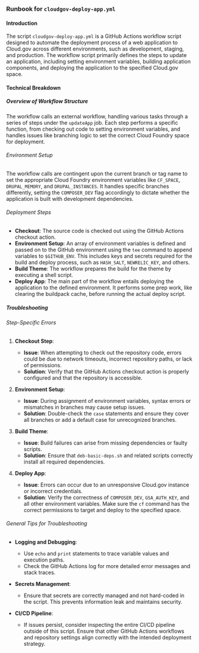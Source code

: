 ### Runbook for `cloudgov-deploy-app.yml`

#### Introduction
 The script `cloudgov-deploy-app.yml` is a GitHub Actions workflow script designed to automate the deployment process of a web application to Cloud.gov across different environments, such as development, staging, and production. The workflow script primarily defines the steps to update an application, including setting environment variables, building application components, and deploying the application to the specified Cloud.gov space.

#### Technical Breakdown

##### Overview of Workflow Structure
The workflow calls an external workflow, handling various tasks through a series of steps under the `updateApp` job. Each step performs a specific function, from checking out code to setting environment variables, and handles issues like branching logic to set the correct Cloud Foundry space for deployment.

###### Environment Setup
The workflow calls are contingent upon the current branch or tag name to set the appropriate Cloud Foundry environment variables like `CF_SPACE`, `DRUPAL_MEMORY`, and `DRUPAL_INSTANCES`. It handles specific branches differently, setting the `COMPOSER_DEV` flag accordingly to dictate whether the application is built with development dependencies.

###### Deployment Steps
- **Checkout**: The source code is checked out using the GitHub Actions checkout action.
- **Environment Setup**: An array of environment variables is defined and passed on to the GitHub environment using the `tee` command to append variables to `$GITHUB_ENV`. This includes keys and secrets required for the build and deploy process, such as `HASH_SALT`, `NEWRELIC_KEY`, and others.
- **Build Theme**: The workflow prepares the build for the theme by executing a shell script.
- **Deploy App**: The main part of the workflow entails deploying the application to the defined environment. It performs some prep work, like clearing the buildpack cache, before running the actual deploy script.

##### Troubleshooting

###### Step-Specific Errors

1. **Checkout Step**:
   - **Issue**: When attempting to check out the repository code, errors could be due to network timeouts, incorrect repository paths, or lack of permissions.
   - **Solution**: Verify that the GitHub Actions checkout action is properly configured and that the repository is accessible.

2. **Environment Setup**:
   - **Issue**: During assignment of environment variables, syntax errors or mismatches in branches may cause setup issues.
   - **Solution**: Double-check the `case` statements and ensure they cover all branches or add a default case for unrecognized branches.

3. **Build Theme**:
   - **Issue**: Build failures can arise from missing dependencies or faulty scripts.
   - **Solution**: Ensure that `deb-basic-deps.sh` and related scripts correctly install all required dependencies.
   
4. **Deploy App**:
   - **Issue**: Errors can occur due to an unresponsive Cloud.gov instance or incorrect credentials.
   - **Solution**: Verify the correctness of `COMPOSER_DEV`, `GSA_AUTH_KEY`, and all other environment variables. Make sure the `cf` command has the correct permissions to target and deploy to the specified space.

###### General Tips for Troubleshooting

- **Logging and Debugging**:
  - Use `echo` and `print` statements to trace variable values and execution paths.
  - Check the GitHub Actions log for more detailed error messages and stack traces.
  
- **Secrets Management**:
  - Ensure that secrets are correctly managed and not hard-coded in the script. This prevents information leak and maintains security.

- **CI/CD Pipeline**: 
  - If issues persist, consider inspecting the entire CI/CD pipeline outside of this script. Ensure that other GitHub Actions workflows and repository settings align correctly with the intended deployment strategy. 
